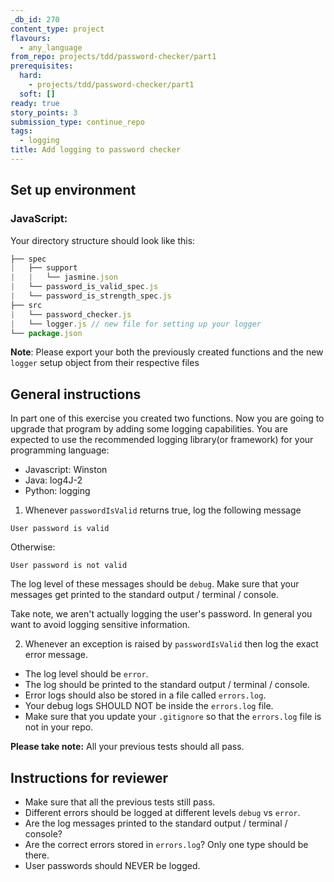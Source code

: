 ```yaml
---
_db_id: 270
content_type: project
flavours:
  - any_language
from_repo: projects/tdd/password-checker/part1
prerequisites:
  hard:
    - projects/tdd/password-checker/part1
  soft: []
ready: true
story_points: 3
submission_type: continue_repo
tags:
  - logging
title: Add logging to password checker
---
```


## Set up environment

### JavaScript:

Your directory structure should look like this:

```js
├── spec
|   ├── support
|   |   └── jasmine.json
|   └── password_is_valid_spec.js
|   └── password_is_strength_spec.js
├── src
|   └── password_checker.js
|   └── logger.js // new file for setting up your logger
└── package.json
```

**Note**: Please export your both the previously created functions and the new `logger` setup object from their respective files

## General instructions

In part one of this exercise you created two functions. Now you are going to upgrade that program by adding some logging capabilities.
You are expected to use the recommended logging library(or framework) for your programming language:

- Javascript: Winston
- Java: log4J-2
- Python: logging

1. Whenever `passwordIsValid` returns true, log the following message

```
User password is valid
```

Otherwise:

```
User password is not valid
```

The log level of these messages should be `debug`.
Make sure that your messages get printed to the standard output / terminal / console.

Take note, we aren't actually logging the user's password. In general you want to avoid logging sensitive information.

2. Whenever an exception is raised by `passwordIsValid` then log the exact error message.

- The log level should be `error`.
- The log should be printed to the standard output / terminal / console.
- Error logs should also be stored in a file called `errors.log`.
- Your debug logs SHOULD NOT be inside the `errors.log` file.
- Make sure that you update your `.gitignore` so that the `errors.log` file is not in your repo.

**Please take note:** All your previous tests should all pass.

## Instructions for reviewer

- Make sure that all the previous tests still pass.
- Different errors should be logged at different levels `debug` vs `error`.
- Are the log messages printed to the standard output / terminal / console?
- Are the correct errors stored in `errors.log`? Only one type should be there.
- User passwords should NEVER be logged.
